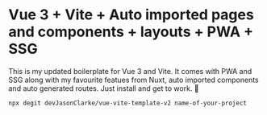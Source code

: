 # Vue 3 + Vite + Auto imported pages and components + layouts + PWA + SSG

This is my updated boilerplate for Vue 3 and Vite. It comes with PWA and SSG along with my favourite featues from Nuxt, auto imported components and auto generated routes. Just install and get to work. 🚀


```bash
npx degit devJasonClarke/vue-vite-template-v2 name-of-your-project
```
